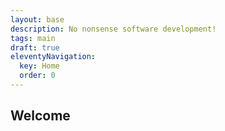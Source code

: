 ```yaml
---
layout: base
description: No nonsense software development!
tags: main
draft: true
eleventyNavigation:
  key: Home
  order: 0
---
```


## Welcome
